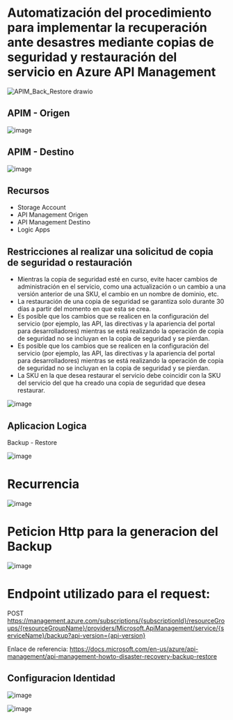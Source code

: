 # Automatización del procedimiento para implementar la recuperación ante desastres mediante copias de seguridad y restauración del servicio en Azure API Management

![APIM_Back_Restore drawio](https://user-images.githubusercontent.com/17581842/171729077-28f220e8-649d-4401-9103-83ce369979d0.png)

## APIM - Origen

![image](https://user-images.githubusercontent.com/17581842/172230750-41772321-f8be-400e-8ae8-378a85aea5f6.png)

## APIM - Destino

![image](https://user-images.githubusercontent.com/17581842/172232262-658833d7-c53e-4137-87fa-3ff0ac1bbba0.png)


## Recursos

- Storage Account
- API Management Origen
- API Management Destino
- Logic Apps


## Restricciones al realizar una solicitud de copia de seguridad o restauración

- Mientras la copia de seguridad esté en curso, evite hacer cambios de administración en el servicio, como una actualización o un cambio a una versión anterior de una SKU, el cambio en un nombre de dominio, etc.
- La restauración de una copia de seguridad se garantiza solo durante 30 días a partir del momento en que esta se crea.
- Es posible que los cambios que se realicen en la configuración del servicio (por ejemplo, las API, las directivas y la apariencia del portal para desarrolladores) mientras se está realizando la operación de copia de seguridad no se incluyan en la copia de seguridad y se pierdan.
- Es posible que los cambios que se realicen en la configuración del servicio (por ejemplo, las API, las directivas y la apariencia del portal para desarrolladores) mientras se está realizando la operación de copia de seguridad no se incluyan en la copia de seguridad y se pierdan.
- La SKU en la que desea restaurar el servicio debe coincidir con la SKU del servicio del que ha creado una copia de seguridad que desea restaurar.


![image](https://user-images.githubusercontent.com/17581842/172231271-6fd5a256-8f96-4587-b6f7-86248cdca76e.png)

## Aplicacion Logica

Backup - Restore

![image](https://user-images.githubusercontent.com/17581842/172236651-f62e8159-7d29-4a30-9c6b-1aec47364cdf.png)


# Recurrencia

![image](https://user-images.githubusercontent.com/17581842/172236850-becd0ac0-8eb6-46ff-9c56-c1a352e67270.png)


# Peticion Http para la generacion del Backup

![image](https://user-images.githubusercontent.com/17581842/172236995-66d84f54-94de-49e3-ab74-d4af4746f4a4.png)

# Endpoint utilizado para el request: 

POST https://management.azure.com/subscriptions/{subscriptionId}/resourceGroups/{resourceGroupName}/providers/Microsoft.ApiManagement/service/{serviceName}/backup?api-version={api-version}


Enlace de referencia: https://docs.microsoft.com/en-us/azure/api-management/api-management-howto-disaster-recovery-backup-restore





## Configuracion Identidad
![image](https://user-images.githubusercontent.com/17581842/172233436-7688b63e-ccbc-496d-b425-05789bd50675.png)

![image](https://user-images.githubusercontent.com/17581842/172235480-9a762c7b-41b1-4040-9ce2-1b11a5a50e72.png)
